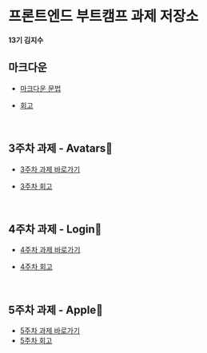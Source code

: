 # 프론트엔드 부트캠프 과제 저장소

**13기 김지수**

## 마크다운

- [마크다운 문법](./src/md/markdown.md)
- [회고](./src/md/retrospect.md)

  <br>

## 3주차 과제 - Avatars🙌

- [3주차 과제 바로가기](./src/avatars/avatars.html)
- [3주차 회고](./src/avatars/avatars.md)

  <br>

## 4주차 과제 - Login🔐

- [4주차 과제 바로가기](./src/login)
- [4주차 회고](./src/login/login.md)

  <br>

## 5주차 과제 - Apple🍎

- [5주차 과제 바로가기](./src/apple)
- [5주차 회고](./src/apple/apple.md)
